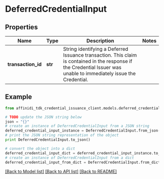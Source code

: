 # DeferredCredentialInput

## Properties

| Name               | Type    | Description                                                                                                                                                          | Notes |
| ------------------ | ------- | -------------------------------------------------------------------------------------------------------------------------------------------------------------------- | ----- |
| **transaction_id** | **str** | String identifying a Deferred Issuance transaction. This claim is contained in the response if the Credential Issuer was unable to immediately issue the Credential. |

## Example

```python
from affinidi_tdk_credential_issuance_client.models.deferred_credential_input import DeferredCredentialInput

# TODO update the JSON string below
json = "{}"
# create an instance of DeferredCredentialInput from a JSON string
deferred_credential_input_instance = DeferredCredentialInput.from_json(json)
# print the JSON string representation of the object
print DeferredCredentialInput.to_json()

# convert the object into a dict
deferred_credential_input_dict = deferred_credential_input_instance.to_dict()
# create an instance of DeferredCredentialInput from a dict
deferred_credential_input_from_dict = DeferredCredentialInput.from_dict(deferred_credential_input_dict)
```

[[Back to Model list]](../README.md#documentation-for-models) [[Back to API list]](../README.md#documentation-for-api-endpoints) [[Back to README]](../README.md)
